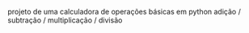 projeto de uma calculadora de operações básicas em python
adição / subtração / multiplicação / divisão
